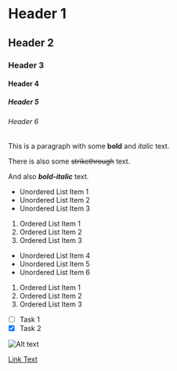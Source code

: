 # Header 1
## Header 2
### Header 3
#### Header 4
##### Header 5
###### Header 6

This is a paragraph with some **bold** and *italic* text.
 
There is also some ~~strikethrough~~ text.

And also ***bold-italic*** text.

* Unordered List Item 1
* Unordered List Item 2
* Unordered List Item 3

1. Ordered List Item 1
2. Ordered List Item 2
3. Ordered List Item 3

* Unordered List Item 4
* Unordered List Item 5
* Unordered List Item 6

1. Ordered List Item 1
2. Ordered List Item 2
3. Ordered List Item 3

- [ ] Task 1
- [x] Task 2

![Alt text](image.jpg)

[Link Text](https://www.example.com)